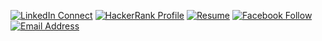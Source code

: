 [![LinkedIn Connect](https://img.shields.io/badge/%20-Linkedin-black?color=14171A&labelColor=0e76a8&logo=linkedin&logoColor=ffffff)](https://www.linkedin.com/in/delowar) 
[![HackerRank Profile](https://img.shields.io/badge/%20-HackerRank-black?color=14171A&labelColor=1ba94c&logo=hackerrank&logoColor=ffffff)](https://www.hackerrank.com/delowardev)
[![Resume](https://img.shields.io/badge/%20-Resume-black?color=14171A&labelColor=F7D900&logo=ello&logoColor=fff)](https://delowar.dev/cv)
[![Facebook Follow](https://img.shields.io/badge/%20-Facebook-black?color=14171A&labelColor=1976d2&logo=facebook&logoColor=ffffff)](https://www.facebook.com/delowardev) 
[![Email Address](https://img.shields.io/badge/%20-@Email-black?color=14171A&labelColor=D44638&logo=gmail&logoColor=fff)](mailto:delowardev@gmail.com)

<!--
**delowardev/delowardev** is a ✨ _special_ ✨ repository because its `README.md` (this file) appears on your GitHub profile.

Here are some ideas to get you started:

- 🔭 I’m currently working on ...
- 🌱 I’m currently learning ...
- 👯 I’m looking to collaborate on ...
- 🤔 I’m looking for help with ...
- 💬 Ask me about ...
- 📫 How to reach me: ...
- 😄 Pronouns: ...
- ⚡ Fun fact: ...
-->
